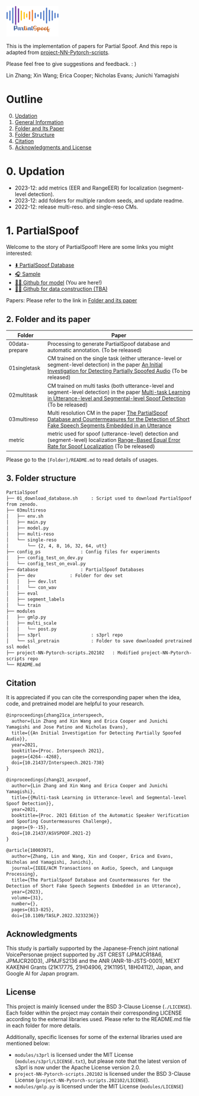 <img src="Figures/PartialSpoof_logo.png" alt="PartialSpoof_logo" style="zoom:22%;" />

This is the implementation of papers for Partial Spoof. And this repo is adapted from [project-NN-Pytorch-scripts](https://github.com/nii-yamagishilab/project-NN-Pytorch-scripts). 

Please feel free to give suggestions and feedback. : )

Lin Zhang; Xin Wang; Erica Cooper; Nicholas Evans; Junichi Yamagishi



# Outline

0. [Updation](#update)
1. [General Information](#general)
2. [Folder and Its Paper](#folderintro)
3. [Folder Structure](#folderstructure)
4. [Citation](#citation)
5. [Acknowledgments and License](#ack)

# <a name="update"/> 0. Updation
* 2023-12: add metrics (EER and RangeEER) for localization (segment-level detection).
* 2023-12: add folders for multiple random seeds, and update readme.
* 2022-12: release multi-reso. and single-reso CMs.





# <a name="general"/> 1. PartialSpoof 

Welcome to the story of PartialSpoof! Here are some links you might interested:

* [:arrow_down: PartialSpoof Database](https://zenodo.org/record/5766198)
* [:headphones: Sample](https://nii-yamagishilab.github.io/zlin-demo/IS2021/index.html)
* [:woman_technologist: Github for model](https://github.com/nii-yamagishilab/PartialSpoof) (You are here!)
* [:woman_technologist: Github for data construction  (TBA)](https://github.com/nii-yamagishilab/PartialSpoof_database)

Papers: Please refer to the link in [Folder and its paper](#folderintro)








## <a name="folderintro"/> 2. Folder and its paper

| Folder         | Paper                                                        |
| -------------- | ------------------------------------------------------------ |
| 00data-prepare | Processing to generate PartialSpoof database and automatic annotation. (To be released) |
| 01singletask   | CM trained on the single task (either utterance-level or segment-level detection) in the paper [An Initial Investigation for Detecting Partially Spoofed Audio](https://nii-yamagishilab.github.io/publication/zhang-21-ca-interspeech/) (To be released) |
| 02multitask    | CM trained on multi tasks (both utterance-level and segment-level detection) in the paper [Multi-task Learning in Utterance-level and Segmental-level Spoof Detection](https://nii-yamagishilab.github.io/publication/zhang-21-asvspoof/) (To be released) |
| 03multireso    | Multi resolution CM in the paper [The PartialSpoof Database and Countermeasures for the Detection of Short Fake Speech Segments Embedded in an Utterance](https://ieeexplore.ieee.org/document/10003971) |
| metric         | metric used for spoof (utterance-level) detection and (segment-level) localization [Range-Based Equal Error Rate for Spoof Localization](https://arxiv.org/abs/2305.17739) (To be released) |



Please go to the `[Folder]/README.md` to read details of usages.



## <a name="folderstructure"/> 3. Folder structure

```
PartialSpoof
├── 01_download_database.sh		: Script used to download PartialSpoof from zenodo.
├── 03multireso
│   ├── env.sh
│   ├── main.py
│   ├── model.py
│   ├── multi-reso
│   └── single-reso
│       └── {2, 4, 8, 16, 32, 64, utt}
├── config_ps				: Config files for experiments
│   ├── config_test_on_dev.py
│   └── config_test_on_eval.py
├── database				: PartialSpoof Databases
│   ├── dev				: Folder for dev set
│   │   ├── dev.lst
│   │   └── con_wav
│   ├── eval
│   ├── segment_labels
│   └── train
├── modules
│   ├── gmlp.py
│   ├── multi_scale
│   │   └── post.py
│   ├── s3prl  	     			: s3prl repo 
│   └── ssl_pretrain 			: Folder to save downloaded pretrained ssl model
├── project-NN-Pytorch-scripts.202102	: Modified project-NN-Pytorch-scripts repo
└── README.md
```



## <a name="citation"/> Citation

It is appreciated if you can cite the corresponding paper when the idea, code, and pretrained model are helpful to your research.

```
@inproceedings{zhang21ca_interspeech,
  author={Lin Zhang and Xin Wang and Erica Cooper and Junichi Yamagishi and Jose Patino and Nicholas Evans},
  title={{An Initial Investigation for Detecting Partially Spoofed Audio}},
  year=2021,
  booktitle={Proc. Interspeech 2021},
  pages={4264--4268},
  doi={10.21437/Interspeech.2021-738}
}

```

```
@inproceedings{zhang21_asvspoof,
  author={Lin Zhang and Xin Wang and Erica Cooper and Junichi Yamagishi},
  title={{Multi-task Learning in Utterance-level and Segmental-level Spoof Detection}},
  year=2021,
  booktitle={Proc. 2021 Edition of the Automatic Speaker Verification and Spoofing Countermeasures Challenge},
  pages={9--15},
  doi={10.21437/ASVSPOOF.2021-2}
}
```

```
@article{10003971,
  author={Zhang, Lin and Wang, Xin and Cooper, Erica and Evans, Nicholas and Yamagishi, Junichi},
  journal={IEEE/ACM Transactions on Audio, Speech, and Language Processing}, 
  title={The PartialSpoof Database and Countermeasures for the Detection of Short Fake Speech Segments Embedded in an Utterance}, 
  year={2023},
  volume={31},
  number={},
  pages={813-825},
  doi={10.1109/TASLP.2022.3233236}}
```



## <a name="ack"/>Acknowledgments

This study is partially supported by the Japanese-French joint national VoicePersonae project supported by JST CREST (JPMJCR18A6, JPMJCR20D3), JPMJFS2136 and the ANR (ANR-18-JSTS-0001), MEXT KAKENHI Grants (21K17775, 21H04906, 21K11951, 18H04112), Japan, and Google AI for Japan program.



## License

This project is mainly licensed under the BSD 3-Clause License (`./LICENSE`). 
Each folder within the project may contain their corresponding LICENSE according to the external libraries used. Please refer to the README.md file in each folder for more details. 

Additionally, specific licenses for some of the external libraries used are mentioned below:
* `modules/s3prl` is licensed under the MIT License (`modules/s3prl/LICENSE.txt`), but please note that the latest version of s3prl is now under the Apache License version 2.0. 
* `project-NN-Pytorch-scripts.202102` is licensed under the BSD 3-Clause License (`project-NN-Pytorch-scripts.202102/LICENSE`). 
* `modules/gmlp.py`  is licensed under the MIT License (`modules/LICENSE`)
